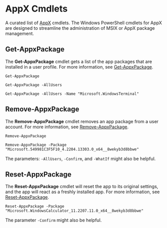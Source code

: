 # AppX Cmdlets

A curated list of [AppX](https://docs.microsoft.com/powershell/module/appx/) cmdlets.
The Windows PowerShell cmdlets for AppX are designed to streamline the administration of MSIX or AppX package management.

## Get-AppxPackage

The **Get-AppxPackage** cmdlet gets a list of the app packages that are installed in a user profile.
For more information, see [Get-AppxPackage](https://docs.microsoft.com/powershell/module/appx/get-appxpackage).

```shell
Get-AppxPackage
```

```shell
Get-AppxPackage -AllUsers
```

```shell
Get-AppxPackage -AllUsers -Name "Microsoft.WindowsTerminal"
```

## Remove-AppxPackage

The **Remove-AppxPackage** cmdlet removes an app package from a user account.
For more information, see [Remove-AppxPackage](https://docs.microsoft.com/powershell/module/appx/remove-appxpackage).

```shell
Remove-AppxPackage
```

```shell
Remove-AppxPackage -Package "Microsoft.549981C3F5F10_4.2204.13303.0_x64__8wekyb3d8bbwe"
```

The parameters: `-AllUsers`, `-Confirm`, and `-WhatIf` might also be helpful.

## Reset-AppxPackage

The **Reset-AppxPackage** cmdlet will reset the app to its original settings, and the app will react as a freshly installed app.
For more information, see [Reset-AppxPackage](https://docs.microsoft.com/powershell/module/appx/reset-appxpackage).

```shell
Reset-AppxPackage -Package "Microsoft.WindowsCalculator_11.2207.11.0_x64__8wekyb3d8bbwe"
```

The parameter `-Confirm` might also be helpful.

